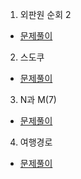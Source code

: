 1. 외판원 순회 2
* [문제풀이](https://ht.oopy.io/4af7d721-e6a7-4410-922e-c8fdddfe1492)

2. 스도쿠
* [문제풀이](https://ht.oopy.io/4a4d11bc-a2e9-4e64-b2c6-ca93e9a125a6)

3. N과 M(7)
* [문제풀이](https://ht.oopy.io/4acee4ae-8212-4cb8-8746-afa887923f0f)

4. 여행경로
* [문제풀이](https://ht.oopy.io/301287c1-88ff-48b2-b975-780d63736e41)